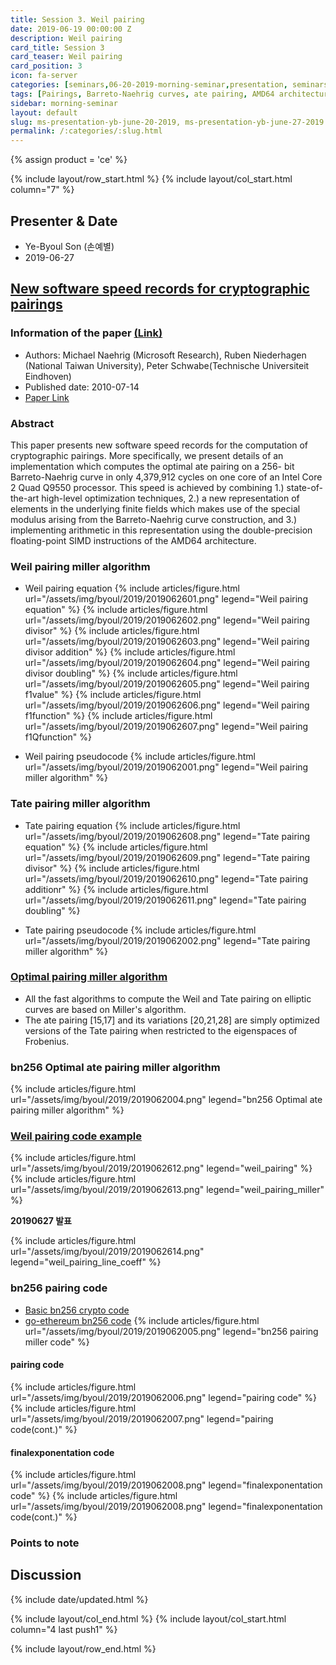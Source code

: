 ```yaml
---
title: Session 3. Weil pairing
date: 2019-06-19 00:00:00 Z
description: Weil pairing
card_title: Session 3
card_teaser: Weil pairing
card_position: 3
icon: fa-server
categories: [seminars,06-20-2019-morning-seminar,presentation, seminars,06-27-2019-morning-seminar]
tags: [Pairings, Barreto-Naehrig curves, ate pairing, AMD64 architecture, modular arithmetic, SIMD floating-point instructions]
sidebar: morning-seminar
layout: default
slug: ms-presentation-yb-june-20-2019, ms-presentation-yb-june-27-2019
permalink: /:categories/:slug.html
---
```



{% assign product = 'ce' %}

{% include layout/row_start.html %}
{% include layout/col_start.html column="7" %}

## Presenter & Date
+ Ye-Byoul Son (손예별)
+ 2019-06-27

## [New software speed records for cryptographic pairings](https://inhaucs.github.io/seminars/06-20-2019-morning-seminar/presentation/ms-presentation-yb-june-20-2019.html)

### Information of the paper [(Link)](http://cryptojedi.org/papers/dclxvi-20100714.pdf)
+ Authors: Michael Naehrig (Microsoft Research), Ruben Niederhagen (National Taiwan University), Peter Schwabe(Technische Universiteit Eindhoven)
+ Published date: 2010-07-14
+ [Paper Link](http://cryptojedi.org/papers/dclxvi-20100714.pdf)


### Abstract
This paper presents new software speed records for the computation of cryptographic pairings. More specifically, we present details of an implementation which computes the optimal ate pairing on a 256- bit Barreto-Naehrig curve in only 4,379,912 cycles on one core of an Intel Core 2 Quad Q9550 processor. This speed is achieved by combining 1.) state-of-the-art high-level optimization techniques, 2.) a new representation of elements in the underlying finite fields which makes use of the special modulus arising from the Barreto-Naehrig curve construction, and 3.) implementing arithmetic in this representation using the double-precision floating-point SIMD instructions of the AMD64 architecture.


### Weil pairing miller algorithm
+ Weil pairing equation
{% include articles/figure.html url="/assets/img/byoul/2019/2019062601.png" legend="Weil pairing equation" %}
{% include articles/figure.html url="/assets/img/byoul/2019/2019062602.png" legend="Weil pairing divisor" %}
{% include articles/figure.html url="/assets/img/byoul/2019/2019062603.png" legend="Weil pairing divisor addition" %}
{% include articles/figure.html url="/assets/img/byoul/2019/2019062604.png" legend="Weil pairing divisor doubling" %}
{% include articles/figure.html url="/assets/img/byoul/2019/2019062605.png" legend="Weil pairing f1value" %}
{% include articles/figure.html url="/assets/img/byoul/2019/2019062606.png" legend="Weil pairing f1function" %}
{% include articles/figure.html url="/assets/img/byoul/2019/2019062607.png" legend="Weil pairing f1Qfunction" %}

+ Weil pairing pseudocode
{% include articles/figure.html url="/assets/img/byoul/2019/2019062001.png" legend="Weil pairing miller algorithm" %}

### Tate pairing miller algorithm

+ Tate pairing equation
{% include articles/figure.html url="/assets/img/byoul/2019/2019062608.png" legend="Tate pairing equation" %}
{% include articles/figure.html url="/assets/img/byoul/2019/2019062609.png" legend="Tate pairing divisor" %}
{% include articles/figure.html url="/assets/img/byoul/2019/2019062610.png" legend="Tate pairing additionr" %}
{% include articles/figure.html url="/assets/img/byoul/2019/2019062611.png" legend="Tate pairing doubling" %}

+ Tate pairing pseudocode
{% include articles/figure.html url="/assets/img/byoul/2019/2019062002.png" legend="Tate pairing miller algorithm" %}


### [Optimal pairing miller algorithm](https://ieeexplore.ieee.org/document/5361495)
+ All the fast algorithms to compute the Weil and Tate pairing on elliptic curves are based on Miller's algorithm.
+ The ate pairing [15,17] and its variations [20,21,28] are simply optimized versions of the Tate pairing when restricted to the eigenspaces of Frobenius.

### bn256 Optimal ate pairing miller algorithm
{% include articles/figure.html url="/assets/img/byoul/2019/2019062004.png" legend="bn256 Optimal ate pairing miller algorithm" %}

### [Weil pairing code example](https://github.com/elliptic-shiho/ecpy/blob/master/ecpy/elliptic_curve/pairing.py)
{% include articles/figure.html url="/assets/img/byoul/2019/2019062612.png" legend="weil_pairing" %}
{% include articles/figure.html url="/assets/img/byoul/2019/2019062613.png" legend="weil_pairing_miller" %}

**20190627 발표**

{% include articles/figure.html url="/assets/img/byoul/2019/2019062614.png" legend="weil_pairing_line_coeff" %}

### bn256 pairing code
+ [Basic bn256 crypto code](https://github.com/ethereum/go-ethereum/tree/master/crypto/bn256/cloudflare)
+ [go-ethereum bn256 code](https://github.com/ethereum/go-ethereum/tree/master/crypto/bn256/cloudflare)
{% include articles/figure.html url="/assets/img/byoul/2019/2019062005.png" legend="bn256 pairing miller code" %}

#### pairing code
{% include articles/figure.html url="/assets/img/byoul/2019/2019062006.png" legend="pairing code" %}
{% include articles/figure.html url="/assets/img/byoul/2019/2019062007.png" legend="pairing code(cont.)" %}

#### finalexponentation code
{% include articles/figure.html url="/assets/img/byoul/2019/2019062008.png" legend="finalexponentation code" %}
{% include articles/figure.html url="/assets/img/byoul/2019/2019062008.png" legend="finalexponentation code(cont.)" %}



### Points to note


## Discussion



{% include date/updated.html %}

{% include layout/col_end.html %}
{% include layout/col_start.html column="4 last push1" %}

{% include layout/row_end.html %}
